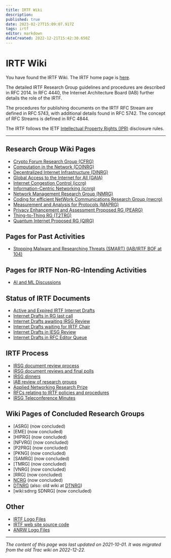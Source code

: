 ```yaml
---
title: IRTF Wiki
description: 
published: true
date: 2023-02-27T15:09:07.917Z
tags: irtf
editor: markdown
dateCreated: 2022-12-21T15:42:30.650Z
---
```


# IRTF Wiki
You have found the IRTF Wiki. The IRTF home page is [here](http://irtf.org).

The detailed IRTF Research Group guidelines and procedures are described in RFC 2014. In RFC 4440, the Internet Architecture Board (IAB) further details the role of the IRTF.

The procedures for publishing documents on the IRTF RFC Stream are defined in RFC 5743, with additional details found in RFC 5742. The concept of RFC Streams is defined in RFC 4844. 

The IRTF follows the IETF [Intellectual Property Rights (IPR)](http://irtf.org/policies/ipr) disclosure rules.

----

## Research Group Wiki Pages 

 * [Crypto Forum Research Group (CFRG)](/group/cfrg)
 * [Computation in the Network (COINRG)](/group/coinrg)
 * [Decentralized Internet Infrastructure (DINRG)](/group/dinrg)
 * [Global Access to the Internet for All (GAIA)](/group/gaia)
 * [Internet Congestion Control (iccrg)](group/iccrg)
 * [Information-Centric Networking (icnrg)](/group/icnrg)
 * [Network Management Research Group (NMRG)](/group/nmrg)
 * [Coding for efficient NetWork Communications Research Group (nwcrg)](/group/nwcrg)
 * [Measurement and Analysis for Protocols (MAPRG)](/group/maprg) 
 * [Privacy Enhancement and Assessment Proposed RG (PEARG)](/group/pearg)
 * [Thing-to-Thing RG (T2TRG)](https://github.com/t2trg)
 * [Quantum Internet Proposed RG (QIRG)](/group/qirg)

## Pages for Past Activities 
 * [Stopping Malware and Researching Threats (SMART) (IAB/IRTF BOF at 104)]( )


## Pages for IRTF Non-RG-Intending Activities 
 * [AI and ML Discussions]()

## Status of IRTF Documents 

* [Active and Expired IRTF Internet Drafts](https://datatracker.ietf.org/doc/search?name=&sort=&activedrafts=on&by=irtfstate&irtfstate=56)
* [Internet Drafts in RG last call](https://datatracker.ietf.org/doc/search?name=&sort=&activedrafts=on&by=irtfstate&irtfstate=58)
* [Internet Drafts awaiting IRSG Review](https://datatracker.ietf.org/doc/search?name=&sort=&activedrafts=on&by=irtfstate&irtfstate=61)
* [Internet Drafts waiting for IRTF Chair](https://datatracker.ietf.org/doc/search?name=&sort=&activedrafts=on&by=irtfstate&irtfstate=60)
* [Internet Drafts in IESG Review](https://datatracker.ietf.org/doc/search?name=&sort=&activedrafts=on&by=irtfstate&irtfstate=63)
* [Internet Drafts in RFC Editor Queue](https://datatracker.ietf.org/doc/search?name=&sort=&activedrafts=on&by=irtfstate&irtfstate=64)

## IRTF Process 

 * [IRSG document review process](/group/irtf/documentreviewprocess)
 * [IRSG document reviews and final polls](/group/irtf/reviewsandpolls)
 * [IRSG dinners](/group/irtf/dinners)
 * [IAB review of research groups](/group/irtf/iabreviewofRG)
 * [Applied Networking Research Prize](/group/irtf/anrp)
 * [RFCs relating to IRTF policies and procedures](http://irtf.org/policies/)
 * [IRSG Teleconference Minutes](/group/irtf/irsgminutes/)


## Wiki Pages of Concluded Research Groups 

 * [ASRG] (now concluded)
 * [EME] (now concluded)
 * [HIPRG] (now concluded)
 * [NFVRG] (now concluded)
 * [P2PRG] (now concluded)
 * [PKNG] (now concluded)
 * [SAMRG] (now concluded)
 * [TMRG] (now concluded)
 * [VNRG]  (now concluded)
 * [RRG] (now concluded)
 * [NCRG](http://networkcomplexity.org/) (now concluded)
 * [DTNRG](https://sites.google.com/site/dtnresgroup/home ) (also: old wiki at [DTNRG](http://www.dtnrg.org/))
 * [wiki:sdnrg SDNRG] (now concluded)


## Other 

 * [IRTF Logo Files](https://irtf.org/policies/logo.html)
 * [IRTF web site source code]()
 * [ANRW Logo Files]()
 

---

*The content of this page was last updated on 2021-10-01. It was migrated from the old Trac wiki on 2022-12-22.*